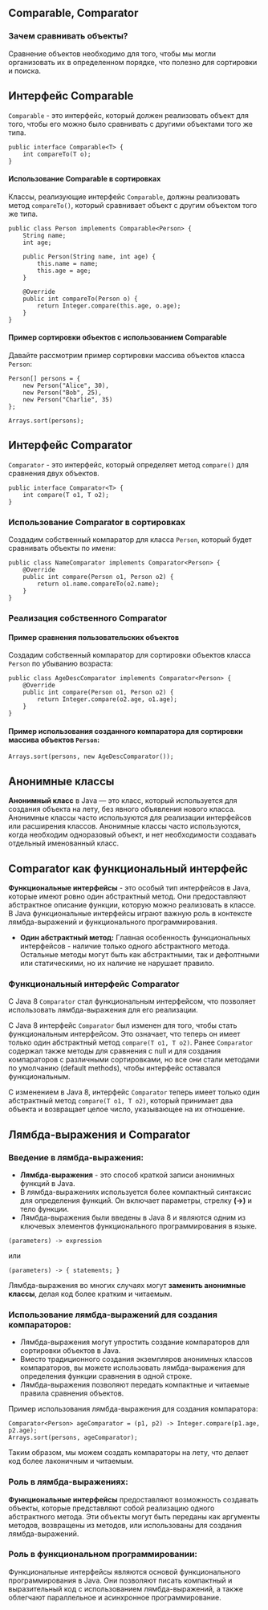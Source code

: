 ## Comparable, Comparator

### Зачем сравнивать объекты?

Сравнение объектов необходимо для того, чтобы мы могли организовать их в определенном порядке, что полезно для сортировки и поиска.

## Интерфейс Comparable

`Comparable` - это интерфейс, который должен реализовать объект для того, чтобы его можно было сравнивать с другими объектами того же типа.

```
public interface Comparable<T> {
    int compareTo(T o);
}
```

#### Использование Comparable в сортировках

Классы, реализующие интерфейс `Comparable`, должны реализовать метод `compareTo()`, который сравнивает объект с другим объектом того же типа.

```
public class Person implements Comparable<Person> {
    String name;
    int age;

    public Person(String name, int age) {
        this.name = name;
        this.age = age;
    }

    @Override
    public int compareTo(Person o) {
        return Integer.compare(this.age, o.age);
    }
}
```

#### Пример сортировки объектов с использованием Comparable

Давайте рассмотрим пример сортировки массива объектов класса `Person`:

```
Person[] persons = {
    new Person("Alice", 30),
    new Person("Bob", 25),
    new Person("Charlie", 35)
};

Arrays.sort(persons);
```

## Интерфейс Comparator

`Comparator` - это интерфейс, который определяет метод `compare()` для сравнения двух объектов.

```
public interface Comparator<T> {
    int compare(T o1, T o2);
}
```

### Использование Comparator в сортировках

Создадим собственный компаратор для класса `Person`, который будет сравнивать объекты по имени:

```
public class NameComparator implements Comparator<Person> {
    @Override
    public int compare(Person o1, Person o2) {
        return o1.name.compareTo(o2.name);
    }
}
```

### Реализация собственного Comparator

#### Пример сравнения пользовательских объектов

Создадим собственный компаратор для сортировки объектов класса `Person` по убыванию возраста:

```
public class AgeDescComparator implements Comparator<Person> {
    @Override
    public int compare(Person o1, Person o2) {
        return Integer.compare(o2.age, o1.age);
    }
}
```

#### Пример использования созданного компаратора для сортировки массива объектов `Person`:

```
Arrays.sort(persons, new AgeDescComparator());
```

## Анонимные классы

**Анонимный класс** в Java — это класс, который используется для создания объекта на лету, без явного объявления нового класса. 
Анонимные классы часто используются для реализации интерфейсов или расширения классов.
Анонимные классы часто используются, когда необходим одноразовый объект, и нет необходимости создавать отдельный именованный класс.

## Comparator как функциональный интерфейс

**Функциональные интерфейсы** - это особый тип интерфейсов в Java, которые имеют ровно один абстрактный метод. 
Они предоставляют абстрактное описание функции, которую можно реализовать в классе. В Java функциональные интерфейсы играют важную роль в 
контексте лямбда-выражений и функционального программирования.

- **Один абстрактный метод:**
  Главная особенность функциональных интерфейсов - наличие только одного абстрактного метода. Остальные методы могут быть как абстрактными, 
  так и дефолтными или статическими, но их наличие не нарушает правило.

### Функциональный интерфейс Comparator

С Java 8 `Comparator` стал функциональным интерфейсом, что позволяет использовать лямбда-выражения для его реализации.

С Java 8 интерфейс `Comparator` был изменен для того, чтобы стать функциональным интерфейсом. 
Это означает, что теперь он имеет только один абстрактный метод `compare(T o1, T o2)`. 
Ранее `Comparator` содержал также методы для сравнения с null и для создания компараторов с различными сортировками, 
но все они стали методами по умолчанию (default methods), чтобы интерфейс оставался функциональным.

С изменением в Java 8, интерфейс `Comparator` теперь имеет только один абстрактный метод `compare(T o1, T o2)`, 
который принимает два объекта и возвращает целое число, указывающее на их отношение.

## Лямбда-выражения и Comparator

### Введение в лямбда-выражения:

- **Лямбда-выражения** - это способ краткой записи анонимных функций в Java.
- В лямбда-выражениях используется более компактный синтаксис для определения функций. Он включает параметры, стрелку **(->)** и тело функции.
- Лямбда-выражения были введены в Java 8 и являются одним из ключевых элементов функционального программирования в языке.

```
(parameters) -> expression
```

или

```
(parameters) -> { statements; }
```

Лямбда-выражения во многих случаях могут **заменить анонимные классы**, делая код более кратким и читаемым.

### Использование лямбда-выражений для создания компараторов:

- Лямбда-выражения могут упростить создание компараторов для сортировки объектов в Java.
- Вместо традиционного создания экземпляров анонимных классов компараторов, вы можете использовать лямбда-выражения для определения 
  функции сравнения в одной строке.
- Лямбда-выражения позволяют передать компактные и читаемые правила сравнения объектов.

Пример использования лямбда-выражения для создания компаратора:

```
Comparator<Person> ageComparator = (p1, p2) -> Integer.compare(p1.age, p2.age);
Arrays.sort(persons, ageComparator);
```

Таким образом, мы можем создать компараторы на лету, что делает код более лаконичным и читаемым.


### Роль в лямбда-выражениях:

**Функциональные интерфейсы** предоставляют возможность создавать объекты, которые представляют собой реализацию одного абстрактного метода. 
Эти объекты могут быть переданы как аргументы методов, возвращены из методов, или использованы для создания лямбда-выражений.

### Роль в функциональном программировании:

Функциональные интерфейсы являются основой функционального программирования в Java. Они позволяют писать компактный и 
выразительный код с использованием лямбда-выражений, а также облегчают параллельное и асинхронное программирование.
